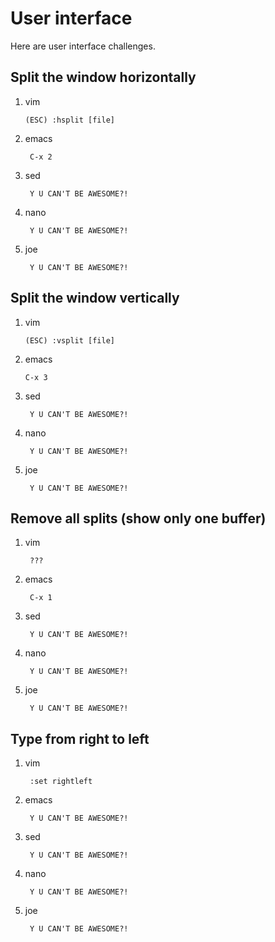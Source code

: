 User interface
===============

Here are user interface challenges.

Split the window horizontally
-----------------------------

1. vim

       (ESC) :hsplit [file]

1. emacs

        C-x 2

1. sed

        Y U CAN'T BE AWESOME?!

1. nano

        Y U CAN'T BE AWESOME?!

1. joe

        Y U CAN'T BE AWESOME?!


Split the window vertically
---------------------------

1. vim

       (ESC) :vsplit [file]

1. emacs

       C-x 3

1. sed

        Y U CAN'T BE AWESOME?!

1. nano

        Y U CAN'T BE AWESOME?!

1. joe

        Y U CAN'T BE AWESOME?!


Remove all splits (show only one buffer)
----------------------------------------

1. vim

        ???

1. emacs

        C-x 1

1. sed

        Y U CAN'T BE AWESOME?!

1. nano

        Y U CAN'T BE AWESOME?!

1. joe

        Y U CAN'T BE AWESOME?!

Type from right to left
-----------------------

1. vim

        :set rightleft

1. emacs

        Y U CAN'T BE AWESOME?!

1. sed

        Y U CAN'T BE AWESOME?!

1. nano

        Y U CAN'T BE AWESOME?!

1. joe

        Y U CAN'T BE AWESOME?!
